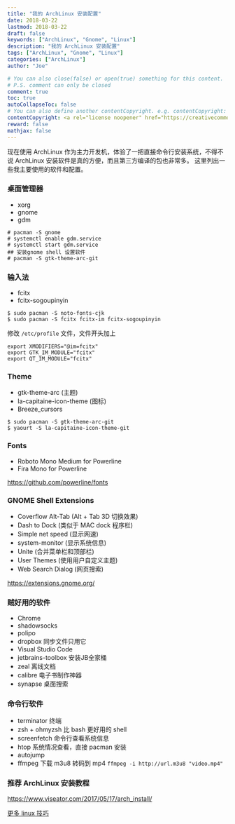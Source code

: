 ```yaml
---
title: "我的 ArchLinux 安装配置"
date: 2018-03-22
lastmod: 2018-03-22
draft: false
keywords: ["ArchLinux", "Gnome", "Linux"]
description: "我的 ArchLinux 安装配置"
tags: ["ArchLinux", "Gnome", "Linux"]
categories: ["ArchLinux"]
author: "Joe"

# You can also close(false) or open(true) something for this content.
# P.S. comment can only be closed
comment: true
toc: true
autoCollapseToc: false
# You can also define another contentCopyright. e.g. contentCopyright: "This is another copyright."
contentCopyright: <a rel="license noopener" href="https://creativecommons.org/licenses/by-nc-nd/4.0/deed.zh" target="_blank">CC BY-NC-ND 4.0</a>
reward: false
mathjax: false
---
```



现在使用 ArchLinux 作为主力开发机，体验了一把直接命令行安装系统，不得不说 ArchLinux 安装软件是真的方便，而且第三方编译的包也非常多。
这里列出一些我主要使用的软件和配置。

<!--more-->

### 桌面管理器

- xorg
- gnome
- gdm

```shell
# pacman -S gnome
# systemctl enable gdm.service
# systemctl start gdm.service
## 安装gnome shell 设置软件
# pacman -S gtk-theme-arc-git
```

### 输入法

- fcitx
- fcitx-sogoupinyin

```shell
$ sudo pacman -S noto-fonts-cjk
$ sudo pacman -S fcitx fcitx-im fcitx-sogoupinyin
```
修改 `/etc/profile` 文件，文件开头加上
```
export XMODIFIERS="@im=fcitx"
export GTK_IM_MODULE="fcitx"
export QT_IM_MODULE="fcitx"
```

### Theme

- gtk-theme-arc (主题)
- la-capitaine-icon-theme (图标)
- Breeze_cursors

```shell
$ sudo pacman -S gtk-theme-arc-git
$ yaourt -S la-capitaine-icon-theme-git
```

### Fonts

- Roboto Mono Medium for Powerline
- Fira Mono for Powerline

https://github.com/powerline/fonts

### GNOME Shell Extensions

- Coverflow Alt-Tab (Alt + Tab 3D 切换效果)
- Dash to Dock (类似于 MAC dock 程序栏)
- Simple net speed (显示网速)
- system-monitor (显示系统信息)
- Unite (合并菜单栏和顶部栏)
- User Themes (使用用户自定义主题)
- Web Search Dialog (网页搜索)

https://extensions.gnome.org/

### 贼好用的软件

- Chrome
- shadowsocks
- polipo
- dropbox 同步文件只用它
- Visual Studio Code
- jetbrains-toolbox 安装JB全家桶
- zeal 离线文档
- calibre 电子书制作神器
- synapse 桌面搜索

### 命令行软件

- terminator 终端
- zsh + ohmyzsh 比 bash 更好用的 shell
- screenfetch 命令行查看系统信息
- htop 系统情况查看，直接 pacman 安装
- autojump
- ffmpeg 下载 m3u8 转码到 mp4  `ffmpeg -i http://url.m3u8 "video.mp4"`

### 推荐 ArchLinux 安装教程

https://www.viseator.com/2017/05/17/arch_install/

[更多 linux 技巧](https://github.com/adevjoe/shell-tool)